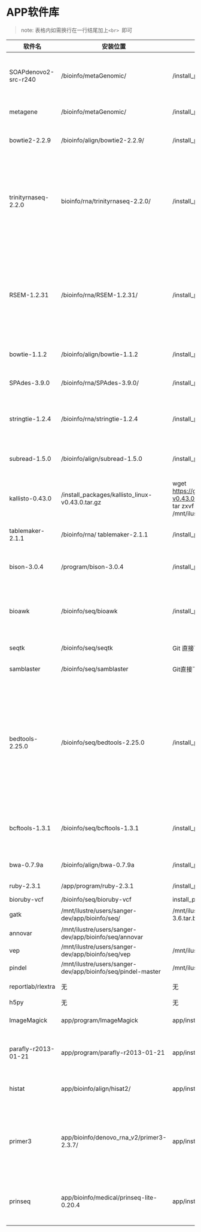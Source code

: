 # APP软件库

> note: 表格内如需换行在一行结尾加上`<br> `即可


| 软件名 | 安装位置  | 安装包路径  | 安装命令 | 环境配置 |
| -------|-----------|-------------|----------|----------|
|SOAPdenovo2-src-r240|/bioinfo/metaGenomic/|/install_packages/SOAPdenovo2-src-r240.tgz|wget https://sourceforge.net/projects/soapdenovo2/files/latest/SOAPdenovo2-src-r240.tgz<br>tar -zxvf SOAPdenovo2-src-r240.tgz -C /mnt/ilustre/users/sanger-dev/app/bioinfo/metaGenomic/ <br>make||
|metagene|/bioinfo/metaGenomic/ | /install_packages/metagene.tar.gz | wget http://metagene.cb.k.u-tokyo.ac.jp/metagene/metagene.tar.gz <br> tar -zxvf metagene.tar.gz -C  /mnt/ilustre/users/sanger-dev/app/bioinfo/metaGenomic/| |
|bowtie2-2.2.9| /bioinfo/align/bowtie2-2.2.9/  |/install_packages/bowtie2-2.2.9-linux-x86_64.zip | wget https://sourceforge.net/projects/bowtie-bio/files/bowtie2/2.2.9/bowtie2-2.2.9-linux-x86_64.zip/ <br>  unzip bowtie2-2.2.9-linux-x86_64.zip -d  /mnt/ilustre/users/sanger-dev/app/bioinfo/align/bowtie2-2.2.9 |  |
|trinityrnaseq-2.2.0 | bioinfo/rna/trinityrnaseq-2.2.0/ |/install_packages/trinity-v2.2.0.zip|samtools安装出错 undefined reference to `gzopen64'<br> cd  ~/app/bioinfo/rna/trinityrnaseq-2.2.0/ <br> vi Makefile 把安装samtools的make部分注释掉 <br> cd samtools-0.1.19 <br> vi Makefile <br> 修改CFLAGS= -g -Wall -O2 -L /mnt/ilustre/users/sanger-dev/app/program/zlib-1.2.8/lib <br> make & make install  <br> cd ../../  <br> make <br> make plugins|          |
|        |           |             |          |          |
| RSEM-1.2.31 | /bioinfo/rna/RSEM-1.2.31/ | /install_packages/RSEM-1.2.31.tar.gz | tar -xzvf RSEM-1.2.31.tar.gz<br>cd RSEM-1.2.31<br>修改Makefile，改变samtools变量，指定到/mnt/ilustre/users/sanger-dev/app/bioinfo/align/samtools-1.3.1/samtools<br>###<br>SAMTOOLS = /mnt/ilustre/users/sanger-dev/app/bioinfo/align/samtools-1.3.1<br>HTSLIB = htslib-1.3.1<br>####<br>make<br>make install DESTDIR=/mnt/ilustre/users/sanger-dev/app/bioinfo/rna/ prefix=RSEM-1.2.31/ |  |
| bowtie-1.1.2 | /bioinfo/align/bowtie-1.1.2 | /install_packages/bowtie-1.1.2-linux-x86_64.zip | unzip bowtie-1.1.2-linux-x86_64.zip  -d  /mnt/ilustre/users/sanger-dev/app/bioinfo/align/bowtie-1.1.2<br>boost-1.61.0 | /library/boost-1.61.0 | /install_packages/ | export PATH=/mnt/ilustre/users/sanger-dev/app/gcc/5.1.0/bin:$PATH<br>export LD_LIBRARY_PATH=/mnt/ilustre/users/sanger-dev/app/gcc/5.1.0/lib64:$LD_LIBRARY_PATH<br>./bootstrap.sh --prefix=/mnt/ilustre/users/sanger-dev/app/library/boost-1.61.0<br>./b2 install --prefix="/mnt/ilustre/users/sanger-dev/app/library/boost-1.61.0" |  |
| SPAdes-3.9.0 | /bioinfo/rna/SPAdes-3.9.0/ | /install_packages/SPAdes-3.9.0-Linux.tar.gz | wget http://spades.bioinf.spbau.ru/release3.9.0/SPAdes-3.9.0-Linux.tar.gz<br>tar -xzf SPAdes-3.9.0-Linux.tar.gz -C /mnt/ilustre/users/sanger-dev/app/bioinfo/rna/|  |
| stringtie-1.2.4 | /bioinfo/rna/stringtie-1.2.4 | /install_packages/stringtie-1.2.4.Linux_x86_64.tar.gz | wget http://ccb.jhu.edu/software/stringtie/dl/stringtie-1.2.4.Linux_x86_64.tar.gz<br>tar -xzvf stringtie-1.2.4.Linux_x86_64.tar.gz -C ~/app/bioinfo/rna/<br>cd  ~/app/bioinfo/rna/<br>mv stringtie-1.2.4.Linux_x86_64 stringtie-1.2.4|  |
| subread-1.5.0 | /bioinfo/align/subread-1.5.0 | /install_packages/subread-1.5.0-p3-Linux-x86_64.tar.gz | wget https://sourceforge.net/projects/subread/files/subread-1.5.0-p3/subread-1.5.0-p3-source.tar.gz<br>tar zxvf subread-1.5.0-p3-source.tar.gz<br>/mnt/ilustre/users/sanger-dev/app/bioinfo/align/subread-1.5.0<br>kallisto-0.43.0 | /bioinfo/rna/| |
| kallisto-0.43.0 | /install_packages/kallisto_linux-v0.43.0.tar.gz | wget https://github.com/pachterlab/kallisto/releases/download/v0.43.0/kallisto_linux-v0.43.0.tar.gz<br>tar zxvf kallisto_linux-v0.43.0.tar.gz<br>/mnt/ilustre/users/sanger-dev/app/bioinfo/rna/kallisto-0.43.0|  |
| tablemaker-2.1.1 | /bioinfo/rna/ tablemaker-2.1.1 | /install_packages/tablemaker2.1.1.Linux_x86_64.tar.gz | wget https://ndownloader.figshare.com/files/3193031 -O "tablemaker-2.1.1.Linux_x86_64.tar.gz"<br>Tar zxvf tablemaker-2.1.1.Linux_x86_64.tar.gz<br>/mnt/ilustre/users/sanger-dev/app/bioinfo/align/tablemaker-2.1.1|  |
| bison-3.0.4 | /program/bison-3.0.4<br> | /install_packages/bison-3.0.4.tar.gz | tar zxvf bison-3.0.4.tar.gz  -C /mnt/ilustre/users/sanger-dev/app/<br>cd bison-3.0.4<br>./configure<br>make && make install|   |
| bioawk | /bioinfo/seq/bioawk | /install_packages/bioawk-master | git clone git://github.com/lh3/bioawk.git<br>cd bioawk<br>make<br>注：这里要修改Makefile文件中的修改路径到bison与yacc所在路劲<br>YACC = /mnt/ilustre/users/sanger-dev/app/program/bison-3.0.4/bin/bison -y<br>YACC = /mnt/ilustre/users/sanger-dev/app/program/bison-3.0.4/bin/yacc|   |
| seqtk | /bioinfo/seq/seqtk | Git 直接下载seqtk文件夹 | git clone https://github.com/lh3/seqtk.git;<br>cd seqtk;<br>make|  |
| samblaster | /bioinfo/seq/samblaster | Git直接下载samblaster文件夹 | git clone git://github.com/GregoryFaust/samblaster.git<br>cd samblaster<br>make<br>|  |
| bedtools-2.25.0 | /bioinfo/seq/bedtools-2.25.0 | /install_packages/bedtools-2.25.0.tar.gz | wget https://github.com/arq5x/bedtools2/releases/download/v2.25.0/bedtools-2.25.0.tar.gz<br>或者 git clone git://github.com/arq5x/bedtools2.git<br>tar -zxvf bedtools-2.25.0.tar.gz -C /mnt/ilustre/users/sanger-dev/app/bioinfo/seq/bedtools-2.25.0<br>cd bedtools-2.25.0<br>make clean<br>make all<br>注：如果出现gzstream.C:(.text+0x2a2): undefined reference to `gzopen64'<br>下载了zlib-1.2.8<br>方法很多看博客中讲述到 ln -sf ../lib/libz.so.1.2.7 /usr/lib64/libz.so但是权限不够，使用不了，但是可以通过修改Makefile文件中的环境变量能够解决，<br>export LIBS = /mnt/ilustre/users/sanger-dev/app/program/zlib-1.2.8/lib/libz.so.1.2.8<br>|   |
| bcftools-1.3.1 | /bioinfo/seq/bcftools-1.3.1 | /install_packages/bcftools-1.3.1.tar.gz | tar -jxvf bcftools-1.3.1.tar.bz2 -C /mnt/ilustre/users/sanger-dev/app/bioinfo/seq/bcftools-1.3.1<br>cd bcftools-1.3.1<br>make clean<br>make all<br>先安装htslib（make命令），然后再安装bcftools（make命令）<br>|  |
| bwa-0.7.9a | /bioinfo/align/bwa-0.7.9a | /install_packages/bwa-0.7.9a.tar.bz2 | tar jxf bwa-0.7.9a.tar.bz2 -C /mnt/ilustre/users/sanger-dev/app/bioinfo/align/<br>make<br>|  |
| ruby-2.3.1 | /app/program/ruby-2.3.1 | /install_packages/ruby-2.3.1.tar.gz | tar -zxvf  ruby-2.3.1 -C /mnt/ilustre/users/sanger-dev/app/program <br> ./configure --prefix=/path/ && make && make install|  |
| bioruby-vcf | /bioinfo/seq/bioruby-vcf | install_packages/bioruby-vcf-master.zip | |  |
| gatk | /mnt/ilustre/users/sanger-dev/app/bioinfo/seq/ | /mnt/ilustre/users/sanger-dev/app/install_packages/GenomeAnalysisTK-3.6.tar.bz2 | 在官网用邮箱注册，下载软件，是已经编译好的GenomeAnalysisTK.jar，直接可以java调用<br>|  |
| annovar | /mnt/ilustre/users/sanger-dev/app/bioinfo/seq/annovar |  | |  |
| vep | /mnt/ilustre/users/sanger-dev/app/bioinfo/seq/vep | /mnt/ilustre/users/sanger-dev/app/install_packages/vep.zip | perl INSTALL.pl --NO_HTSLIB<br>|  |
| pindel | /mnt/ilustre/users/sanger-dev/app/bioinfo/seq/pindel-master | /mnt/ilustre/users/sanger-dev/app/install_packages/pindel-master.zip | ./INSTALL [path-to-htslib]<br>./pindel [options] | |
| reportlab/rlextra | 无 | 无 |pip install rlextra -i https://网站用户名:[密码]@www.reportlab.com/pypi<br>需要先安装pillow: pip install pillow| |
| h5py| 无 | 无 | pip install h5py | |
| ImageMagick | app/program/ImageMagick | app/install_packages/ImageMagick | ./configure --prefix=/mnt/ilustre/users/sanger/app/program/ImageMagick<br>make<br> make install| ||
| parafly-r2013-01-21 | app/program/parafly-r2013-01-21 | app/install_packages/parafly-r2013-01-21.tgz | tar zxf parafly-r2013-01-21.tgz<br>cd parafly-r2013-01-21<br>./configure --prefix=/mnt/ilustre/users/sanger-dev/app/program/parafly-r2013-01-21/bin<br>make install| ||
| histat| app/bioinfo/align/hisat2/| app/install_packages/hisat2-2.1.0-Linux_x86_64.zip | <br>wget ftp://ftp.ccb.jhu.edu/pub/infphilo/hisat2/downloads/hisat2-2.1.0-Linux_x86_64.zip<br>unzip hisat2-2.1.0-Linux_x86_64.zip| ||
| primer3| app/bioinfo/denovo_rna_v2/primer3-2.3.7/| app/install_packages/primer3-2.3.7.tar.gz | <br>wget 命令失败，通过网页https://sourceforge.net/projects/primer3/?source=typ_redirect下载到本地，然后上传到服务器<br>tar -zxvf primer3-2.3.7.tar.gz -C  /mnt/ilustre/users/sanger-dev/app/bioinfo/denovo_rna_v2/<br>cd /mnt/ilustre/users/sanger-dev/app/bioinfo/denovo_rna_v2/primer3-2.3.7/src<br>make all<br>make test||
| prinseq | app/bioinfo/medical/prinseq-lite-0.20.4 | app/install_packages/ | wget https://nchc.dl.sourceforge.net/project/prinseq/standalone/prinseq-lite-0.20.4.tar.gz <br>tar -zxvf prinseq-lite-0.20.4.tar.gz -C /mnt/ilustre/users/sanger-dev/app/bioinfo/medical<br>cd /mnt/ilustre/users/sanger-dev/app/bioinfo/medical/prinseq-lite-0.20.4<br> chmod +x prinseq-lite.pl ||